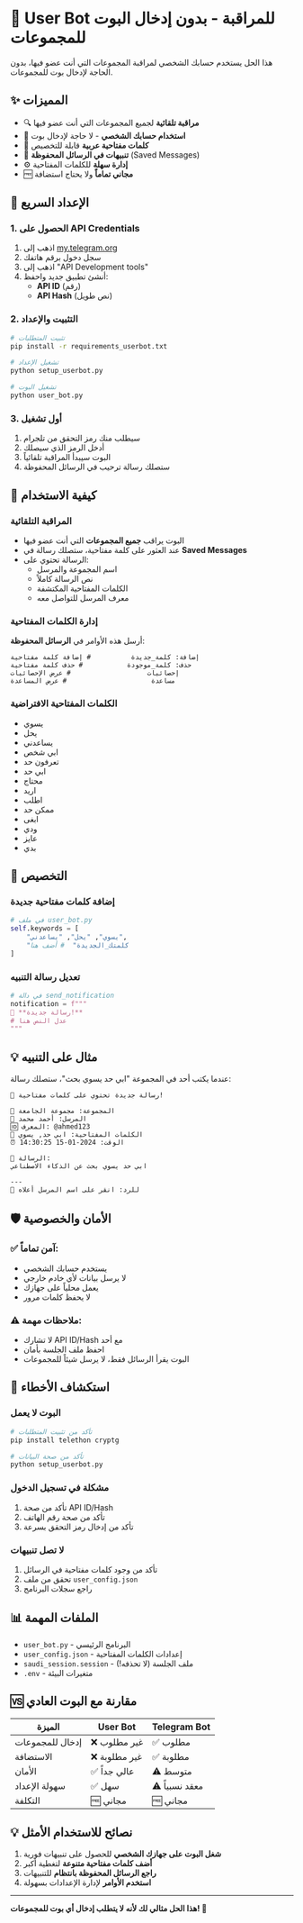 # 🤖 User Bot للمراقبة - بدون إدخال البوت للمجموعات

هذا الحل يستخدم حسابك الشخصي لمراقبة المجموعات التي أنت عضو فيها، بدون الحاجة لإدخال بوت للمجموعات.

## ✨ المميزات

- 🔍 **مراقبة تلقائية** لجميع المجموعات التي أنت عضو فيها
- 📱 **استخدام حسابك الشخصي** - لا حاجة لإدخال بوت
- 🔑 **كلمات مفتاحية عربية** قابلة للتخصيص
- 💬 **تنبيهات في الرسائل المحفوظة** (Saved Messages)
- ⚙️ **إدارة سهلة** للكلمات المفتاحية
- 🆓 **مجاني تماماً** ولا يحتاج استضافة

## 🚀 الإعداد السريع

### 1. الحصول على API Credentials

1. اذهب إلى [my.telegram.org](https://my.telegram.org)
2. سجل دخول برقم هاتفك
3. اذهب إلى "API Development tools"
4. أنشئ تطبيق جديد واحفظ:
   - **API ID** (رقم)
   - **API Hash** (نص طويل)

### 2. التثبيت والإعداد

```bash
# تثبيت المتطلبات
pip install -r requirements_userbot.txt

# تشغيل الإعداد
python setup_userbot.py

# تشغيل البوت
python user_bot.py
```

### 3. أول تشغيل

1. سيطلب منك رمز التحقق من تلجرام
2. أدخل الرمز الذي سيصلك
3. البوت سيبدأ المراقبة تلقائياً
4. ستصلك رسالة ترحيب في الرسائل المحفوظة

## 📱 كيفية الاستخدام

### المراقبة التلقائية

- البوت يراقب **جميع المجموعات** التي أنت عضو فيها
- عند العثور على كلمة مفتاحية، ستصلك رسالة في **Saved Messages**
- الرسالة تحتوي على:
  - اسم المجموعة والمرسل
  - نص الرسالة كاملاً
  - الكلمات المفتاحية المكتشفة
  - معرف المرسل للتواصل معه

### إدارة الكلمات المفتاحية

أرسل هذه الأوامر في **الرسائل المحفوظة**:

```
إضافة: كلمة_جديدة          # إضافة كلمة مفتاحية
حذف: كلمة_موجودة           # حذف كلمة مفتاحية  
إحصائيات                   # عرض الإحصائيات
مساعدة                     # عرض المساعدة
```

### الكلمات المفتاحية الافتراضية

- يسوي
- يحل
- يساعدني
- ابي شخص
- تعرفون حد
- ابي حد
- محتاج
- اريد
- اطلب
- ممكن حد
- ابغى
- ودي
- عايز
- بدي

## 🔧 التخصيص

### إضافة كلمات مفتاحية جديدة

```python
# في ملف user_bot.py
self.keywords = [
    "يسوي", "يحل", "يساعدني",
    "كلمتك_الجديدة"  # أضف هنا
]
```

### تعديل رسالة التنبيه

```python
# في دالة send_notification
notification = f"""
🚨 **رسالة جديدة!**
# عدل النص هنا
"""
```

## 💡 مثال على التنبيه

عندما يكتب أحد في المجموعة "ابي حد يسوي بحث"، ستصلك رسالة:

```
🚨 رسالة جديدة تحتوي على كلمات مفتاحية!

👥 المجموعة: مجموعة الجامعة
👤 المرسل: أحمد محمد
🆔 المعرف: @ahmed123
🔑 الكلمات المفتاحية: ابي حد, يسوي
⏰ الوقت: 2024-01-15 14:30:25

📝 الرسالة:
ابي حد يسوي بحث عن الذكاء الاصطناعي

---
💬 للرد: انقر على اسم المرسل أعلاه
```

## 🛡️ الأمان والخصوصية

### ✅ آمن تماماً:
- يستخدم حسابك الشخصي
- لا يرسل بيانات لأي خادم خارجي
- يعمل محلياً على جهازك
- لا يحفظ كلمات مرور

### ⚠️ ملاحظات مهمة:
- لا تشارك API ID/Hash مع أحد
- احفظ ملف الجلسة بأمان
- البوت يقرأ الرسائل فقط، لا يرسل شيئاً للمجموعات

## 🔧 استكشاف الأخطاء

### البوت لا يعمل

```bash
# تأكد من تثبيت المتطلبات
pip install telethon cryptg

# تأكد من صحة البيانات
python setup_userbot.py
```

### مشكلة في تسجيل الدخول

1. تأكد من صحة API ID/Hash
2. تأكد من صحة رقم الهاتف
3. تأكد من إدخال رمز التحقق بسرعة

### لا تصل تنبيهات

1. تأكد من وجود كلمات مفتاحية في الرسائل
2. تحقق من ملف `user_config.json`
3. راجع سجلات البرنامج

## 📊 الملفات المهمة

- `user_bot.py` - البرنامج الرئيسي
- `user_config.json` - إعدادات الكلمات المفتاحية
- `saudi_session.session` - ملف الجلسة (لا تحذفه!)
- `.env` - متغيرات البيئة

## 🆚 مقارنة مع البوت العادي

| الميزة | User Bot | Telegram Bot |
|--------|----------|--------------|
| إدخال للمجموعات | ❌ غير مطلوب | ✅ مطلوب |
| الاستضافة | ❌ غير مطلوبة | ✅ مطلوبة |
| الأمان | ✅ عالي جداً | ⚠️ متوسط |
| سهولة الإعداد | ✅ سهل | ⚠️ معقد نسبياً |
| التكلفة | 🆓 مجاني | 🆓 مجاني |

## 💡 نصائح للاستخدام الأمثل

1. **شغل البوت على جهازك الشخصي** للحصول على تنبيهات فورية
2. **أضف كلمات مفتاحية متنوعة** لتغطية أكبر
3. **راجع الرسائل المحفوظة بانتظام** للتنبيهات
4. **استخدم الأوامر** لإدارة الإعدادات بسهولة

---

**هذا الحل مثالي لك لأنه لا يتطلب إدخال أي بوت للمجموعات! 🎯**
